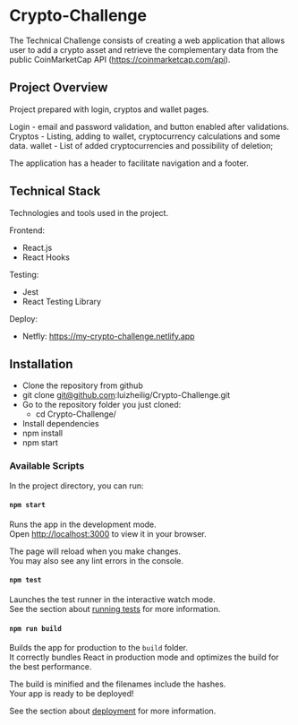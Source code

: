 # Crypto-Challenge
The Technical Challenge consists of creating a web application that allows user to add a crypto asset and retrieve the complementary data from the public CoinMarketCap API (https://coinmarketcap.com/api).  

## Project Overview

Project prepared with login, cryptos and wallet pages.

Login - email and password validation, and button enabled after validations.
Cryptos - Listing, adding to wallet, cryptocurrency calculations and some data.
wallet - List of added cryptocurrencies and possibility of deletion;

The application has a header to facilitate navigation and a footer.

## Technical Stack

Technologies and tools used in the project.

Frontend:

- React.js
- React Hooks

Testing:

- Jest
- React Testing Library

Deploy:

- Netfly: https://my-crypto-challenge.netlify.app

## Installation

- Clone the repository from github
- git clone git@github.com:luizheilig/Crypto-Challenge.git
- Go to the repository folder you just cloned:
    - cd Crypto-Challenge/
- Install dependencies
- npm install
- npm start

### Available Scripts

In the project directory, you can run:

#### `npm start`

Runs the app in the development mode.\
Open [http://localhost:3000](http://localhost:3000) to view it in your browser.

The page will reload when you make changes.\
You may also see any lint errors in the console.

#### `npm test`

Launches the test runner in the interactive watch mode.\
See the section about [running tests](https://facebook.github.io/create-react-app/docs/running-tests) for more information.

#### `npm run build`

Builds the app for production to the `build` folder.\
It correctly bundles React in production mode and optimizes the build for the best performance.

The build is minified and the filenames include the hashes.\
Your app is ready to be deployed!

See the section about [deployment](https://facebook.github.io/create-react-app/docs/deployment) for more information.

